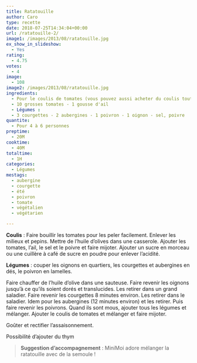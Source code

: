 ```yaml
---
title: Ratatouille
author: Caro
type: recette
date: 2018-07-25T14:34:04+00:00
url: /ratatouille-2/
image1: /images/2013/08/ratatouille.jpg
ex_show_in_slideshow:
  - Yes
rating:
  - 4.75
votes:
  - 4
image:
  - 108
image2: /images/2013/08/ratatouille.jpg
ingredients:
  - Pour le coulis de tomates (vous pouvez aussi acheter du coulis tout prêt)
  - 10 grosses tomates - 1 gousse d'ail
  - Légumes :
  - 3 courgettes - 2 aubergines - 1 poivron - 1 oignon - sel, poivre
quantite:
  - Pour 4 à 6 personnes
preptime:
  - 20M
cooktime:
  - 40M
totaltime:
  - 1H
categories:
  - Légumes
mestags:
  - aubergine
  - courgette
  - été
  - poivron
  - tomate
  - végétalien
  - végétarien

---
```

**Coulis** : Faire bouillir les tomates pour les peler facilement. Enlever les milieux et pepins. Mettre de l&rsquo;huile d&rsquo;olives dans une casserole. Ajouter les tomates, l&rsquo;ail, le sel et le poivre et faire mijoter. Ajouter un sucre en morceau ou une cuillère à café de sucre en poudre pour enlever l&rsquo;acidité.

**Légumes** : couper les oignons en quartiers, les courgettes et aubergines en dés, le poivron en lamelles.

Faire chauffer de l&rsquo;huile d&rsquo;olive dans une sauteuse. Faire revenir les oignons jusqu&rsquo;à ce qu&rsquo;ils soient dorés et translucides. Les retirer dans un grand saladier. Faire revenir les courgettes 8 minutes environ. Les retirer dans le saladier. Idem pour les aubergines (12 minutes environ) et les retirer. Puis faire revenir les poivrons. Quand ils sont mous, ajouter tous les légumes et mélanger. Ajouter le coulis de tomates et mélanger et faire mijoter.

Goûter et rectifier l&rsquo;assaisonnement.

Possibilité d&rsquo;ajouter du thym

> **Suggestion d&rsquo;accompagnement** : MiniMoi adore mélanger la ratatouille avec de la semoule !
